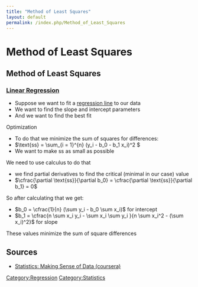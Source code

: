 ```yaml
---
title: "Method of Least Squares"
layout: default
permalink: /index.php/Method_of_Least_Squares
---
```


# Method of Least Squares

## Method of Least Squares
### [Linear Regression](Linear_Regression)
- Suppose we want to fit a [regression line](Linear_Regression) to our data
- We want to find the slope and intercept parameters 
- And we want to find the best fit 


Optimization
- To do that we minimize the sum of squares for differences:
- $\text{ss} = \sum_{i = 1}^{n} (y_i - b_0 - b_1 x_i)^2 $
- We want to make $\text{ss}$ as small as possible 


We need to use calculus to do that
- we find partial derivatives to find the critical (minimal in our case) value 
- $\cfrac{\partial \text{ss}}{\partial b_0} = \cfrac{\partial \text{ss}}{\partial b_1} = 0$


So after calculating that we get:
- $b_0 = \cfrac{1}{n} (\sum y_i - b_0 \sum x_i)$ for intercept
- $b_1 = \cfrac{n \sum x_i y_i - \sum x_i \sum y_i }{n \sum x_i^2 - (\sum x_i)^2}$ for slope

These values minimize the sum of square differences 


## Sources
- [Statistics: Making Sense of Data (coursera)](Statistics__Making_Sense_of_Data_(coursera))

[Category:Regression](Category_Regression)
[Category:Statistics](Category_Statistics)